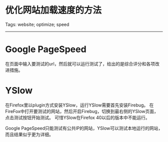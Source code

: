 # 优化网站加载速度的方法
Tags: website; optimize; speed

------

# Google PageSpeed 

在页面中输入要测试的url，然后就可以运行测试了，给出的是综合评分和各项改进措施。

# YSlow

在Firefox里以plugin方式安装YSlow，运行YSlow需要首先安装Firebug。
在FireFox中打开要测试的网站，然后开启Firebug，切换到最右侧的YSlow页面，点击测试按钮开始测试。
可惜YSlow在Firefox 40以后的版本中不能运行。

Google PageSpeed只能测试有公共IP的网站，YSlow可以测试本地运行的网站，而且结果似乎更为详细。

